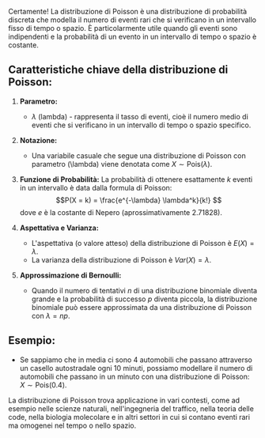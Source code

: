 Certamente! La distribuzione di Poisson è una distribuzione di probabilità discreta che modella il numero di eventi rari che si verificano in un intervallo fisso di tempo o spazio. È particolarmente utile quando gli eventi sono indipendenti e la probabilità di un evento in un intervallo di tempo o spazio è costante.

## Caratteristiche chiave della distribuzione di Poisson:

1. **Parametro:**
   - $\lambda$ (lambda) - rappresenta il tasso di eventi, cioè il numero medio di eventi che si verificano in un intervallo di tempo o spazio specifico.

2. **Notazione:**
   - Una variabile casuale che segue una distribuzione di Poisson con parametro \(\lambda\) viene denotata come $X \sim \text{Pois}(\lambda)$.

3. **Funzione di Probabilità:**
   La probabilità di ottenere esattamente $k$ eventi in un intervallo è data dalla formula di Poisson:
   $$P(X = k) = \frac{e^{-\lambda} \lambda^k}{k!} $$
   dove $e$ è la costante di Nepero (aprossimativamente $2.71828$).

4. **Aspettativa e Varianza:**
   - L'aspettativa (o valore atteso) della distribuzione di Poisson è $E(X) = \lambda$.
   - La varianza della distribuzione di Poisson è $Var(X) = \lambda$.

5. **Approssimazione di Bernoulli:**
   - Quando il numero di tentativi $n$ di una distribuzione binomiale diventa grande e la probabilità di successo $p$ diventa piccola, la distribuzione binomiale può essere approssimata da una distribuzione di Poisson con $\lambda = np$.

## **Esempio:**
   - Se sappiamo che in media ci sono 4 automobili che passano attraverso un casello autostradale ogni 10 minuti, possiamo modellare il numero di automobili che passano in un minuto con una distribuzione di Poisson: $X \sim \text{Pois}(0.4)$.

La distribuzione di Poisson trova applicazione in vari contesti, come ad esempio nelle scienze naturali, nell'ingegneria del traffico, nella teoria delle code, nella biologia molecolare e in altri settori in cui si contano eventi rari ma omogenei nel tempo o nello spazio.